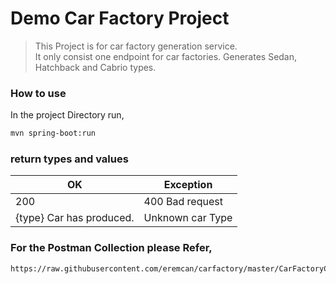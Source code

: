 # Demo Car Factory Project

> This Project is for car factory generation service.  \
> It only consist one endpoint for car factories. Generates Sedan, Hatchback and Cabrio types.

### How to use
In the project Directory run,
```bash
mvn spring-boot:run
```
### return types and values

OK  | Exception
------------- | -------------
200  | 400 Bad request
{type} Car has produced.  | Unknown car Type


### For the Postman Collection please Refer,
```
https://raw.githubusercontent.com/eremcan/carfactory/master/CarFactoryCollection.postman_collection.json
```